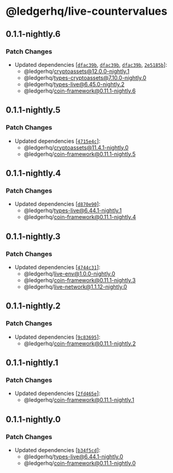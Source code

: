 # @ledgerhq/live-countervalues

## 0.1.1-nightly.6

### Patch Changes

- Updated dependencies [[`dfac39b`](https://github.com/LedgerHQ/ledger-live/commit/dfac39b2086f0475d1bc8065032bfe27cbf424f6), [`dfac39b`](https://github.com/LedgerHQ/ledger-live/commit/dfac39b2086f0475d1bc8065032bfe27cbf424f6), [`dfac39b`](https://github.com/LedgerHQ/ledger-live/commit/dfac39b2086f0475d1bc8065032bfe27cbf424f6), [`2e5185b`](https://github.com/LedgerHQ/ledger-live/commit/2e5185b3dba497c956272068128e49db72e8af2a)]:
  - @ledgerhq/cryptoassets@12.0.0-nightly.1
  - @ledgerhq/types-cryptoassets@7.10.0-nightly.0
  - @ledgerhq/types-live@6.45.0-nightly.2
  - @ledgerhq/coin-framework@0.11.1-nightly.6

## 0.1.1-nightly.5

### Patch Changes

- Updated dependencies [[`4715e4c`](https://github.com/LedgerHQ/ledger-live/commit/4715e4c411fa2396330ebcb810aeb6bfc9892e88)]:
  - @ledgerhq/cryptoassets@11.4.1-nightly.0
  - @ledgerhq/coin-framework@0.11.1-nightly.5

## 0.1.1-nightly.4

### Patch Changes

- Updated dependencies [[`d870e90`](https://github.com/LedgerHQ/ledger-live/commit/d870e904a0dde5f8abf05f930f5f545828eccbc9)]:
  - @ledgerhq/types-live@6.44.1-nightly.1
  - @ledgerhq/coin-framework@0.11.1-nightly.4

## 0.1.1-nightly.3

### Patch Changes

- Updated dependencies [[`4744c31`](https://github.com/LedgerHQ/ledger-live/commit/4744c3136021f1f47ad1617f2c84f47ac0647370)]:
  - @ledgerhq/live-env@1.0.0-nightly.0
  - @ledgerhq/coin-framework@0.11.1-nightly.3
  - @ledgerhq/live-network@1.1.12-nightly.0

## 0.1.1-nightly.2

### Patch Changes

- Updated dependencies [[`9c83695`](https://github.com/LedgerHQ/ledger-live/commit/9c8369580b91d82021d4ec28ad7a49dc4ba42e4f)]:
  - @ledgerhq/coin-framework@0.11.1-nightly.2

## 0.1.1-nightly.1

### Patch Changes

- Updated dependencies [[`2fd465e`](https://github.com/LedgerHQ/ledger-live/commit/2fd465ee730b11594d231503cfb940b984fa2f5a)]:
  - @ledgerhq/coin-framework@0.11.1-nightly.1

## 0.1.1-nightly.0

### Patch Changes

- Updated dependencies [[`b34f5cd`](https://github.com/LedgerHQ/ledger-live/commit/b34f5cdda0b7bf34750d258cc8b1c91304516360)]:
  - @ledgerhq/types-live@6.44.1-nightly.0
  - @ledgerhq/coin-framework@0.11.1-nightly.0
